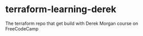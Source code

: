 # terraform-learning-derek
The terraform repo that get build with Derek Morgan course on FreeCodeCamp

